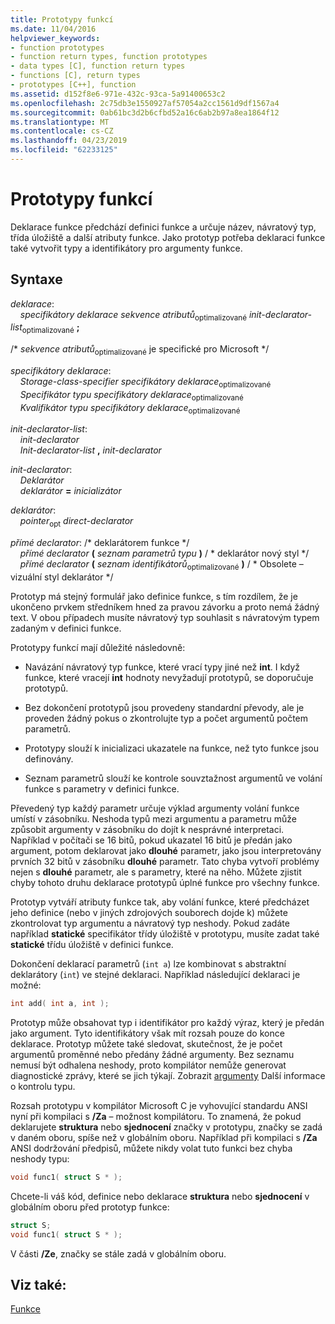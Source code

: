 ```yaml
---
title: Prototypy funkcí
ms.date: 11/04/2016
helpviewer_keywords:
- function prototypes
- function return types, function prototypes
- data types [C], function return types
- functions [C], return types
- prototypes [C++], function
ms.assetid: d152f8e6-971e-432c-93ca-5a91400653c2
ms.openlocfilehash: 2c75db3e1550927af57054a2cc1561d9df1567a4
ms.sourcegitcommit: 0ab61bc3d2b6cfbd52a16c6ab2b97a8ea1864f12
ms.translationtype: MT
ms.contentlocale: cs-CZ
ms.lasthandoff: 04/23/2019
ms.locfileid: "62233125"
---
```

# <a name="function-prototypes"></a>Prototypy funkcí

Deklarace funkce předchází definici funkce a určuje název, návratový typ, třída úložiště a další atributy funkce. Jako prototyp potřeba deklaraci funkce také vytvořit typy a identifikátory pro argumenty funkce.

## <a name="syntax"></a>Syntaxe

*deklarace*:<br/>
&nbsp;&nbsp;&nbsp;&nbsp;*specifikátory deklarace* *sekvence atributů*<sub>optimalizované</sub> *init-declarator-list*<sub>optimalizované</sub> **;**

/\* *sekvence atributů*<sub>optimalizované</sub> je specifické pro Microsoft \*/

*specifikátory deklarace*:<br/>
&nbsp;&nbsp;&nbsp;&nbsp;*Storage-class-specifier* *specifikátory deklarace*<sub>optimalizované</sub> <br/>
&nbsp;&nbsp;&nbsp;&nbsp;*Specifikátor typu* *specifikátory deklarace*<sub>optimalizované</sub> <br/>
&nbsp;&nbsp;&nbsp;&nbsp;*Kvalifikátor typu* *specifikátory deklarace*<sub>optimalizované</sub>

*init-declarator-list*:<br/>
&nbsp;&nbsp;&nbsp;&nbsp;*init-declarator*<br/>
&nbsp;&nbsp;&nbsp;&nbsp;*Init-declarator-list* **,** *init-declarator*

*init-declarator*:<br/>
&nbsp;&nbsp;&nbsp;&nbsp;*Deklarátor*<br/>
&nbsp;&nbsp;&nbsp;&nbsp;*deklarátor* **=** *inicializátor*

*deklarátor*:<br/>
&nbsp;&nbsp;&nbsp;&nbsp;*pointer*<sub>opt</sub> *direct-declarator*

*přímé declarator*: /\* deklarátorem funkce \*/<br/>
&nbsp;&nbsp;&nbsp;&nbsp;*přímé declarator* **(** *seznam parametrů typu* **)**   / \* deklarátor nový styl \*/<br/>
&nbsp;&nbsp;&nbsp;&nbsp;*přímé declarator* **(** *seznam identifikátorů*<sub>optimalizované</sub> **)**  / \* Obsolete – vizuální styl deklarátor \*/

Prototyp má stejný formulář jako definice funkce, s tím rozdílem, že je ukončeno prvkem středníkem hned za pravou závorku a proto nemá žádný text. V obou případech musíte návratový typ souhlasit s návratovým typem zadaným v definici funkce.

Prototypy funkcí mají důležité následovně:

- Navázání návratový typ funkce, které vrací typy jiné než **int**. I když funkce, které vracejí **int** hodnoty nevyžadují prototypů, se doporučuje prototypů.

- Bez dokončení prototypů jsou provedeny standardní převody, ale je proveden žádný pokus o zkontrolujte typ a počet argumentů počtem parametrů.

- Prototypy slouží k inicializaci ukazatele na funkce, než tyto funkce jsou definovány.

- Seznam parametrů slouží ke kontrole souvztažnost argumentů ve volání funkce s parametry v definici funkce.

Převedený typ každý parametr určuje výklad argumenty volání funkce umístí v zásobníku. Neshoda typů mezi argumentu a parametru může způsobit argumenty v zásobníku do dojít k nesprávné interpretaci. Například v počítači se 16 bitů, pokud ukazatel 16 bitů je předán jako argument, potom deklarovat jako **dlouhé** parametr, jako jsou interpretovány prvních 32 bitů v zásobníku **dlouhé** parametr. Tato chyba vytvoří problémy nejen s **dlouhé** parametr, ale s parametry, které na něho. Můžete zjistit chyby tohoto druhu deklarace prototypů úplné funkce pro všechny funkce.

Prototyp vytváří atributy funkce tak, aby volání funkce, které předcházet jeho definice (nebo v jiných zdrojových souborech dojde k) můžete zkontrolovat typ argumentu a návratový typ neshody. Pokud zadáte například **statické** specifikátor třídy úložiště v prototypu, musíte zadat také **statické** třídu úložiště v definici funkce.

Dokončení deklarací parametrů (`int a`) lze kombinovat s abstraktní deklarátory (`int`) ve stejné deklaraci. Například následující deklaraci je možné:

```C
int add( int a, int );
```

Prototyp může obsahovat typ i identifikátor pro každý výraz, který je předán jako argument. Tyto identifikátory však mít rozsah pouze do konce deklarace. Prototyp můžete také sledovat, skutečnost, že je počet argumentů proměnné nebo předány žádné argumenty. Bez seznamu nemusí být odhalena neshody, proto kompilátor nemůže generovat diagnostické zprávy, které se jich týkají. Zobrazit [argumenty](../c-language/arguments.md) Další informace o kontrolu typu.

Rozsah prototypu v kompilátor Microsoft C je vyhovující standardu ANSI nyní při kompilaci s **/Za** – možnost kompilátoru. To znamená, že pokud deklarujete **struktura** nebo **sjednocení** značky v prototypu, značky se zadá v daném oboru, spíše než v globálním oboru. Například při kompilaci s **/Za** ANSI dodržování předpisů, můžete nikdy volat tuto funkci bez chyba neshody typu:

```C
void func1( struct S * );
```

Chcete-li váš kód, definice nebo deklarace **struktura** nebo **sjednocení** v globálním oboru před prototyp funkce:

```C
struct S;
void func1( struct S * );
```

V části **/Ze**, značky se stále zadá v globálním oboru.

## <a name="see-also"></a>Viz také:

[Funkce](../c-language/functions-c.md)
